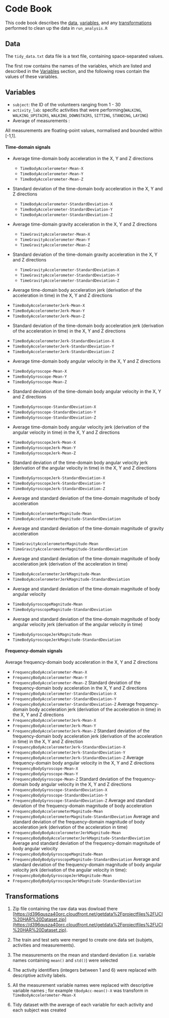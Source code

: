 # Code Book

This code book describes the [data](#data), [variables](#variables), and any [transformations](#transformations) performed to clean up the data in `run_analysis.R` 

## Data <a name="data"></a>

The `tidy_data.txt` data file is a text file, containing space-separated values.

The first row contains the names of the variables, which are listed and described in the [Variables](#variables) section, and the following rows contain the values of these variables. 


## Variables <a name="variables"></a>

* `subject`: the ID of the volunteers ranging from 1 - 30
* `activity_lab`: specific activities that were performing(`WALKING`, `WALKING_UPSTAIRS`, `WALKING_DOWNSTAIRS`, `SITTING`, `STANDING`, `LAYING`)
* Average of measurements : 

All measurements are floating-point values, normalised and bounded within [-1,1].

#### Time-domain signals

- Average time-domain body acceleration in the X, Y and Z directions
  - `TimeBodyAccelerometer-Mean-X` 
  - `TimeBodyAccelerometer-Mean-Y` 
  - `TimeBodyAccelerometer-Mean-Z` 

- Standard deviation of the time-domain body acceleration in the X, Y and Z directions
  - `TimeBodyAccelerometer-StandardDeviation-X` 
  - `TimeBodyAccelerometer-StandardDeviation-Y` 
  - `TimeBodyAccelerometer-StandardDeviation-Z` 

- Average time-domain gravity acceleration in the X, Y and Z directions
  - `TimeGravityAccelerometer-Mean-X` 
  - `TimeGravityAccelerometer-Mean-Y` 
  - `TimeGravityAccelerometer-Mean-Z` 

- Standard deviation of the time-domain gravity acceleration in the X, Y and Z directions
  - `TimeGravityAccelerometer-StandardDeviation-X` 
  - `TimeGravityAccelerometer-StandardDeviation-Y` 
  - `TimeGravityAccelerometer-StandardDeviation-Z` 

- Average time-domain body acceleration jerk (derivation of the acceleration in time) in the X, Y and Z directions
* `TimeBodyAccelerometerJerk-Mean-X` 
* `TimeBodyAccelerometerJerk-Mean-Y` 
* `TimeBodyAccelerometerJerk-Mean-Z` 
- Standard deviation of the time-domain body acceleration jerk (derivation of the acceleration in time) in the X, Y and Z directions
* `TimeBodyAccelerometerJerk-StandardDeviation-X` 
* `TimeBodyAccelerometerJerk-StandardDeviation-Y` 
* `TimeBodyAccelerometerJerk-StandardDeviation-Z` 
- Average time-domain body angular velocity in the X, Y and Z directions
* `TimeBodyGyroscope-Mean-X` 
* `TimeBodyGyroscope-Mean-Y` 
* `TimeBodyGyroscope-Mean-Z` 
- Standard deviation of the time-domain body angular velocity in the X, Y and Z directions
* `TimeBodyGyroscope-StandardDeviation-X` 
* `TimeBodyGyroscope-StandardDeviation-Y` 
* `TimeBodyGyroscope-StandardDeviation-Z` 
- Average time-domain body angular velocity jerk (derivation of the angular velocity in time) in the X, Y and Z directions
* `TimeBodyGyroscopeJerk-Mean-X` 
* `TimeBodyGyroscopeJerk-Mean-Y` 
* `TimeBodyGyroscopeJerk-Mean-Z` 
- Standard deviation of the time-domain body angular velocity jerk (derivation of the angular velocity in time) in the X, Y and Z directions
* `TimeBodyGyroscopeJerk-StandardDeviation-X` 
* `TimeBodyGyroscopeJerk-StandardDeviation-Y` 
* `TimeBodyGyroscopeJerk-StandardDeviation-Z` 
- Average and standard deviation of the time-domain magnitude of body acceleration
* `TimeBodyAccelerometerMagnitude-Mean` 
* `TimeBodyAccelerometerMagnitude-StandardDeviation` 
- Average and standard deviation of the time-domain magnitude of gravity acceleration
* `TimeGravityAccelerometerMagnitude-Mean` 
* `TimeGravityAccelerometerMagnitude-StandardDeviation` 
- Average and standard deviation of the time-domain magnitude of body acceleration jerk (derivation of the acceleration in time)
* `TimeBodyAccelerometerJerkMagnitude-Mean` 
* `TimeBodyAccelerometerJerkMagnitude-StandardDeviation` 
- Average and standard deviation of the time-domain magnitude of body angular velocity
* `TimeBodyGyroscopeMagnitude-Mean` 
* `TimeBodyGyroscopeMagnitude-StandardDeviation` 
- Average and standard deviation of the time-domain magnitude of body angular velocity jerk (derivation of the angular velocity in time)
* `TimeBodyGyroscopeJerkMagnitude-Mean` 
* `TimeBodyGyroscopeJerkMagnitude-StandardDeviation` 

#### Frequency-domain signals

Average frequency-domain body acceleration in the X, Y and Z directions
* `FrequencyBodyAccelerometer-Mean-X` 
* `FrequencyBodyAccelerometer-Mean-Y` 
* `FrequencyBodyAccelerometer-Mean-Z`
Standard deviation of the frequency-domain body acceleration in the X, Y and Z directions
* `FrequencyBodyAccelerometer-StandardDeviation-X` 
* `FrequencyBodyAccelerometer-StandardDeviation-Y` 
* `FrequencyBodyAccelerometer-StandardDeviation-Z` 
Average frequency-domain body acceleration jerk (derivation of the acceleration in time) in the X, Y and Z directions
* `FrequencyBodyAccelerometerJerk-Mean-X` 
* `FrequencyBodyAccelerometerJerk-Mean-Y` 
* `FrequencyBodyAccelerometerJerk-Mean-Z` 
Standard deviation of the frequency-domain body acceleration jerk (derivation of the acceleration in time) in the X, Y and Z direction
* `FrequencyBodyAccelerometerJerk-StandardDeviation-X` 
* `FrequencyBodyAccelerometerJerk-StandardDeviation-Y` 
* `FrequencyBodyAccelerometerJerk-StandardDeviation-Z` 
Average frequency-domain body angular velocity in the X, Y and Z directions
* `FrequencyBodyGyroscope-Mean-X` 
* `FrequencyBodyGyroscope-Mean-Y` 
* `FrequencyBodyGyroscope-Mean-Z` 
Standard deviation of the frequency-domain body angular velocity in the X, Y and Z directions
* `FrequencyBodyGyroscope-StandardDeviation-X` 
* `FrequencyBodyGyroscope-StandardDeviation-Y` 
* `FrequencyBodyGyroscope-StandardDeviation-Z`
Average and standard deviation of the frequency-domain magnitude of body acceleration
* `FrequencyBodyAccelerometerMagnitude-Mean` 
* `FrequencyBodyAccelerometerMagnitude-StandardDeviation` 
Average and standard deviation of the frequency-domain magnitude of body acceleration jerk (derivation of the acceleration in time)
* `FrequencyBodyBodyAccelerometerJerkMagnitude-Mean` 
* `FrequencyBodyBodyAccelerometerJerkMagnitude-StandardDeviation` 
Average and standard deviation of the frequency-domain magnitude of body angular velocity
* `FrequencyBodyBodyGyroscopeMagnitude-Mean` 
* `FrequencyBodyBodyGyroscopeMagnitude-StandardDeviation` 
Average and standard deviation  of the frequency-domain magnitude of body angular velocity jerk (derivation of the angular velocity in time):
* `FrequencyBodyBodyGyroscopeJerkMagnitude-Mean` 
* `FrequencyBodyBodyGyroscopeJerkMagnitude-StandardDeviation`

## Transformations <a name="transformations"></a>

1. Zip file containing the raw data was dowload there [https://d396qusza40orc.cloudfront.net/getdata%2Fprojectfiles%2FUCI%20HAR%20Dataset.zip](https://d396qusza40orc.cloudfront.net/getdata%2Fprojectfiles%2FUCI%20HAR%20Dataset.zip).

2. The train and test sets were merged to create one data set (subjets, activities and measurements).

3. The measurements on the mean and standard deviation (i.e. variable names containing `mean()` and `std()`) were selected

4. The activity identifiers (integers between 1 and 6) were replaced with descriptive activity labels.

5. All the measurement variable names were replaced with descriptive variable names ; for example `tBodyAcc-mean()-X` was transform in `TimeBodyAccelerometer-Mean-X`

6. Tidy dataset with the average of each variable for each activity and each subject was created


